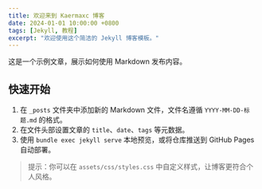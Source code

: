 ```yaml
---
title: 欢迎来到 Kaermaxc 博客
date: 2024-01-01 10:00:00 +0800
tags: [Jekyll, 教程]
excerpt: "欢迎使用这个简洁的 Jekyll 博客模板。"
---
```

这是一个示例文章，展示如何使用 Markdown 发布内容。

## 快速开始

1. 在 <code>_posts</code> 文件夹中添加新的 Markdown 文件，文件名遵循 <code>YYYY-MM-DD-标题.md</code> 的格式。
2. 在文件头部设置文章的 `title`、`date`、`tags` 等元数据。
3. 使用 `bundle exec jekyll serve` 本地预览，或将仓库推送到 GitHub Pages 自动部署。

> 提示：你可以在 `assets/css/styles.css` 中自定义样式，让博客更符合个人风格。
